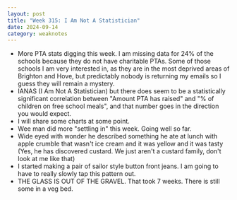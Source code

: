 ```yaml
---
layout: post
title: "Week 315: I Am Not A Statistician"
date: 2024-09-14
category: weaknotes
---
```

* More PTA stats digging this week. I am missing data for 24% of the schools because they do not have charitable PTAs. Some of those schools I am very interested in, as they are in the most deprived areas of Brighton and Hove, but predictably nobody is returning my emails so I guess they will remain a mystery.
* IANAS (I Am Not A Statistician) but there does seem to be a statistically significant correlation between "Amount PTA has raised" and "% of children on free school meals", and that number goes in the direction you would expect.
* I will share some charts at some point.
* Wee man did more "settling in" this week. Going well so far.
* Wide eyed with wonder he described something he ate at lunch with apple crumble that wasn't ice cream and it was yellow and it was tasty (Yes, he has discovered custard. We just aren't a custard family, don't look at me like that)
* I started making a pair of sailor style button front jeans. I am going to have to really slowly tap this pattern out.
* THE GLASS IS OUT OF THE GRAVEL. That took 7 weeks. There is still some in a veg bed.
